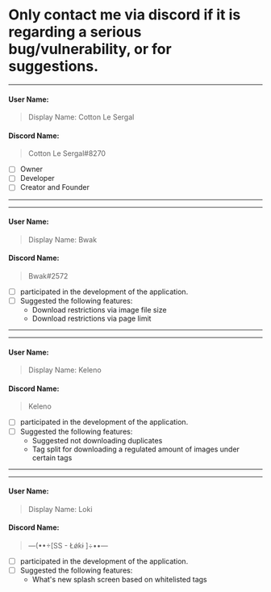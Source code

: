# Only contact me via discord if it is regarding a serious bug/vulnerability, or for suggestions.

---


#### User Name:

> Display Name: Cotton Le Sergal

#### Discord Name:
 > Cotton Le Sergal#8270
- [ ] Owner
- [ ] Developer
- [ ] Creator  and Founder

---
---

#### User Name:

> Display Name: Bwak

#### Discord Name:
 >Bwak#2572
- [ ] participated in the development of the application.
- [ ] Suggested the following features:
    - Download restrictions via image file size
    - Download restrictions via page limit

---
---

#### User Name:

> Display Name: Keleno

#### Discord Name:
 > Keleno
- [ ] participated in the development of the application.
- [ ] Suggested the following features:
    - Suggested not downloading duplicates
    - Tag split for downloading a regulated amount of images under certain tags

---
---

#### User Name:

> Display Name: Loki

#### Discord Name:
 > —(••÷[SS - Łǿƙɨ ]÷••—
- [ ] participated in the development of the application.
- [ ] Suggested the following features:
    - What's new splash screen based on whitelisted tags
